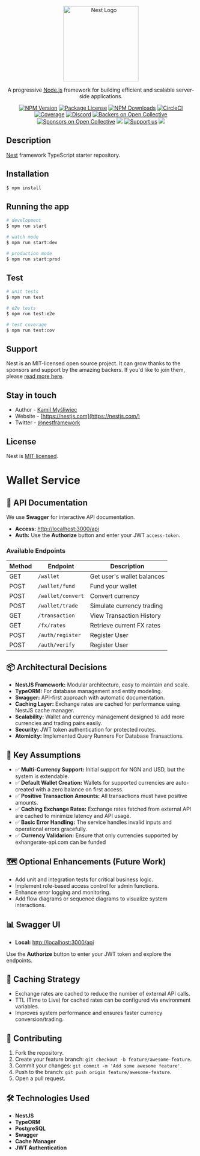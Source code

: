<p align="center">
  <a href="http://nestjs.com/" target="blank"><img src="https://nestjs.com/img/logo-small.svg" width="200" alt="Nest Logo" /></a>
</p>

[circleci-image]: https://img.shields.io/circleci/build/github/nestjs/nest/master?token=abc123def456
[circleci-url]: https://circleci.com/gh/nestjs/nest

  <p align="center">A progressive <a href="http://nodejs.org" target="_blank">Node.js</a> framework for building efficient and scalable server-side applications.</p>
    <p align="center">
<a href="https://www.npmjs.com/~nestjscore" target="_blank"><img src="https://img.shields.io/npm/v/@nestjs/core.svg" alt="NPM Version" /></a>
<a href="https://www.npmjs.com/~nestjscore" target="_blank"><img src="https://img.shields.io/npm/l/@nestjs/core.svg" alt="Package License" /></a>
<a href="https://www.npmjs.com/~nestjscore" target="_blank"><img src="https://img.shields.io/npm/dm/@nestjs/common.svg" alt="NPM Downloads" /></a>
<a href="https://circleci.com/gh/nestjs/nest" target="_blank"><img src="https://img.shields.io/circleci/build/github/nestjs/nest/master" alt="CircleCI" /></a>
<a href="https://coveralls.io/github/nestjs/nest?branch=master" target="_blank"><img src="https://coveralls.io/repos/github/nestjs/nest/badge.svg?branch=master#9" alt="Coverage" /></a>
<a href="https://discord.gg/G7Qnnhy" target="_blank"><img src="https://img.shields.io/badge/discord-online-brightgreen.svg" alt="Discord"/></a>
<a href="https://opencollective.com/nest#backer" target="_blank"><img src="https://opencollective.com/nest/backers/badge.svg" alt="Backers on Open Collective" /></a>
<a href="https://opencollective.com/nest#sponsor" target="_blank"><img src="https://opencollective.com/nest/sponsors/badge.svg" alt="Sponsors on Open Collective" /></a>
  <a href="https://paypal.me/kamilmysliwiec" target="_blank"><img src="https://img.shields.io/badge/Donate-PayPal-ff3f59.svg"/></a>
    <a href="https://opencollective.com/nest#sponsor"  target="_blank"><img src="https://img.shields.io/badge/Support%20us-Open%20Collective-41B883.svg" alt="Support us"></a>
  <a href="https://twitter.com/nestframework" target="_blank"><img src="https://img.shields.io/twitter/follow/nestframework.svg?style=social&label=Follow"></a>
</p>
  <!--[![Backers on Open Collective](https://opencollective.com/nest/backers/badge.svg)](https://opencollective.com/nest#backer)
  [![Sponsors on Open Collective](https://opencollective.com/nest/sponsors/badge.svg)](https://opencollective.com/nest#sponsor)-->

## Description

[Nest](https://github.com/nestjs/nest) framework TypeScript starter repository.

## Installation

```bash
$ npm install
```

## Running the app

```bash
# development
$ npm run start

# watch mode
$ npm run start:dev

# production mode
$ npm run start:prod
```

## Test

```bash
# unit tests
$ npm run test

# e2e tests
$ npm run test:e2e

# test coverage
$ npm run test:cov
```

## Support

Nest is an MIT-licensed open source project. It can grow thanks to the sponsors and support by the amazing backers. If you'd like to join them, please [read more here](https://docs.nestjs.com/support).

## Stay in touch

- Author - [Kamil Myśliwiec](https://kamilmysliwiec.com)
- Website - [https://nestjs.com](https://nestjs.com/)
- Twitter - [@nestframework](https://twitter.com/nestframework)

## License

Nest is [MIT licensed](LICENSE).


# Wallet Service

## 📖 API Documentation

We use **Swagger** for interactive API documentation.

- **Access:** [http://localhost:3000/api](http://localhost:3000/api)
- **Auth:** Use the **Authorize** button and enter your JWT `access-token`.

### Available Endpoints

| Method | Endpoint              | Description                  |
|--------|-----------------------|------------------------------|
| GET    | `/wallet`             | Get user's wallet balances   |
| POST   | `/wallet/fund`        | Fund your wallet             |
| POST   | `/wallet/convert`     | Convert currency             |
| POST   | `/wallet/trade`       | Simulate currency trading    |
| GET    | `/transaction`        | View Transaction History     |
| GET    | `/fx/rates`           | Retrieve current FX rates    |
| POST   | `/auth/register`      | Register User                |
| POST   | `/auth/verify`        | Register User                |


## 📦 Architectural Decisions

- **NestJS Framework:** Modular architecture, easy to maintain and scale.
- **TypeORM:** For database management and entity modeling.
- **Swagger:** API-first approach with automatic documentation.
- **Caching Layer:** Exchange rates are cached for performance using NestJS cache manager.
- **Scalability:** Wallet and currency management designed to add more currencies and trading pairs easily.
- **Security:** JWT token authentication for protected routes.
- **Atomicity:** Implemented Query Runners For Database Transactions.

## 🧩 Key Assumptions

- ✅ **Multi-Currency Support:** Initial support for NGN and USD, but the system is extendable.
- ✅ **Default Wallet Creation:** Wallets for supported currencies are auto-created with a zero balance on first access.
- ✅ **Positive Transaction Amounts:** All transactions must have positive amounts.
- ✅ **Caching Exchange Rates:** Exchange rates fetched from external API are cached to minimize latency and API usage.
- ✅ **Basic Error Handling:** The service handles invalid inputs and operational errors gracefully.
- ✅ **Currency Validarion:** Ensure that only currencies supported by exhangerate-api.com can be funded 


## 🗺️ Optional Enhancements (Future Work)

- Add unit and integration tests for critical business logic.
- Implement role-based access control for admin functions.
- Enhance error logging and monitoring.
- Add flow diagrams or sequence diagrams to visualize system interactions.

## 📊 Swagger UI

- **Local:** [http://localhost:3000/api](http://localhost:3000/api)

Use the **Authorize** button to enter your JWT token and explore the endpoints.

## 🧩 Caching Strategy

- Exchange rates are cached to reduce the number of external API calls.
- TTL (Time to Live) for cached rates can be configured via environment variables.
- Improves system performance and ensures faster currency conversion/trading.

## 🤝 Contributing

1. Fork the repository.
2. Create your feature branch: `git checkout -b feature/awesome-feature`.
3. Commit your changes: `git commit -m 'Add some awesome feature'`.
4. Push to the branch: `git push origin feature/awesome-feature`.
5. Open a pull request.

## 🛠️ Technologies Used

- **NestJS**
- **TypeORM**
- **PostgreSQL**
- **Swagger**
- **Cache Manager**
- **JWT Authentication**
